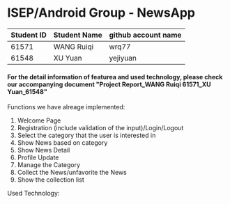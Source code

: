 # ISEP/Android Group - NewsApp

|  Student ID   | Student Name  | github account name|
|  ----         | ----          | ----               |
| 61571         | WANG Ruiqi    |wrq77               |
| 61548         | XU Yuan       |yejiyuan            |

#### For the detail information of featurea and used technology, please check our accompanying document "Project Report_WANG Ruiqi 61571_XU Yuan_61548"

Functions we have alreage implemented:
1. Welcome Page
2. Registration (include validation of the input)/Login/Logout
3. Select the category that the user is interested in
4. Show News based on category
5. Show News Detail
6. Profile Update
7. Manage the Category
8. Collect the News/unfavorite the News
9. Show the collection list


Used Technology:

